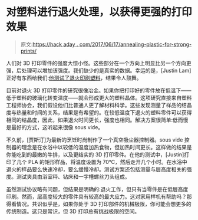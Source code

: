 # 对塑料进行退火处理，以获得更强的打印效果

> 原文:[https://hack aday . com/2017/06/17/annealing-plastic-for-strong-prints/](https://hackaday.com/2017/06/17/annealing-plastic-for-stronger-prints/)

人们对 3D 打印零件的强度大惊小怪。这些部分在一个方向上明显比另一个方向更强，后处理可以增加该强度。我们缺少的是真实的数据。幸运的是，[Justin Lam]正好有东西给我们:[他测试了退火印刷塑料](http://justinmklam.com/posts/2017/06/sous-vide-pla/)，结果令人鼓舞。

目前对退火 3D 打印零件的研究很像冶金。如果你把打印好的零件放在低温下——低于塑料的玻璃化转变温度——就会形成更大的塑料晶体。这项研究直接来自塑料工程师协会，我们假设他们比普通人更了解材料科学。这些发现测量了样品的结晶度与热量和时间的关系，结果是有希望的。在较低温度下退火的塑料零件可以获得相同的结晶度，因此，如果退火时间更长，强度也相同。解决方案很简单:低而慢是最好的方式，这听起来很像 sous vide。

不久前，[贾斯汀]为最新的烹饪时尚制作了一个真空吸尘器控制器。sous vide 控制器的理念是在水浴中以较低的温度加热食物，但加热时间更长。这样做的结果是你能吃到的最嫩的牛排，以及更结实的 3D 打印零件。在他的测试中，[Justin]打印了几个 PLA 的矩形样品，将温度设置为 70℃，然后走开几个小时。在水浴中退火的样品要么快速冷却，要么缓慢冷却。测试方案还包括测量与层高度相关的强度。测试夹具由浴室秤、钻床和一字槽螺丝刀头组成。

虽然测试协议略有问题，但结果是明确的:退火工作，但只有当零件是在低层高度印刷。然而，层高度较大的零件具有较高的最大应力。这对家用样机有帮助吗？那得看情况。共识似乎是，如果你处于 3D 打印部件的机械极限，你可能会想更多的传统制造。这只是常识，但 3D 打印总有挑战极限的空间。